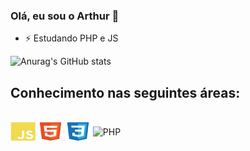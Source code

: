 ### Olá, eu sou o Arthur 👋

- ⚡ Estudando PHP e JS


![Anurag's GitHub stats](https://github-readme-stats.vercel.app/api?username=ArthurMends777&show_icons=true&theme=dark)

<h2> Conhecimento nas seguintes áreas:</h2>
<div style="display: inline_block"><br>
  <img align="center" alt="Js" height="30" width="40" src="https://raw.githubusercontent.com/devicons/devicon/master/icons/javascript/javascript-plain.svg">
  <img align="center" alt="HTML" height="30" width="40" src="https://raw.githubusercontent.com/devicons/devicon/master/icons/html5/html5-original.svg">
  <img align="center" alt="CSS" height="30" width="40" src="https://raw.githubusercontent.com/devicons/devicon/master/icons/css3/css3-original.svg">
  <img align="center" alt="PHP" height="40" width="50" src="https://cdn-icons-png.flaticon.com/512/5968/5968332.png">
</div>
